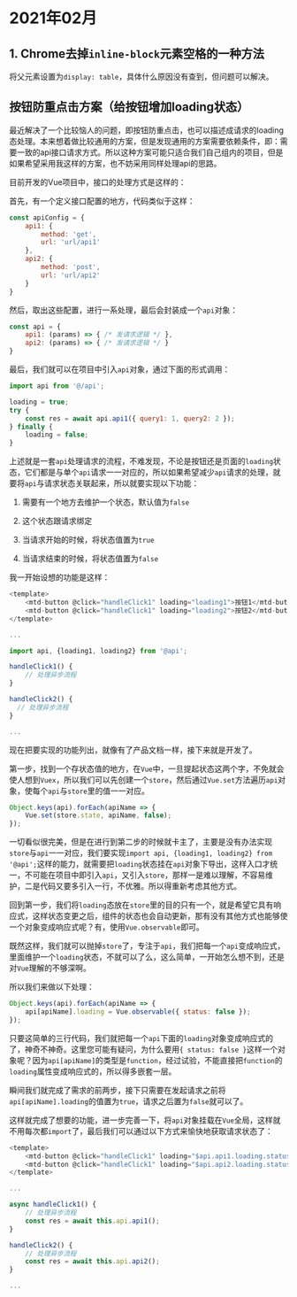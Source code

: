 # 2021年02月

## 1. Chrome去掉`inline-block`元素空格的一种方法

将父元素设置为`display: table`，具体什么原因没有查到，但问题可以解决。

## 按钮防重点击方案（给按钮增加loading状态）

最近解决了一个比较恼人的问题，即按钮防重点击，也可以描述成请求的loading态处理。本来想着做比较通用的方案，但是发现通用的方案需要依赖条件，即：需要一致的api接口请求方式。所以这种方案可能只适合我们自己组内的项目，但是如果希望采用我这样的方案，也不妨采用同样处理api的思路。

目前开发的Vue项目中，接口的处理方式是这样的：

首先，有一个定义接口配置的地方，代码类似于这样：

```javascript
const apiConfig = {
    api1: {
        method: 'get',
        url: 'url/api1'
    },
    api2: {
        method: 'post',
        url: 'url/api2'
    }
}
```

然后，取出这些配置，进行一系处理，最后会封装成一个`api`对象：

```javascript
const api = {
    api1: (params) => { /* 发请求逻辑 */ },
    api2: (params) => { /* 发请求逻辑 */ }
}
```

最后，我们就可以在项目中引入`api`对象，通过下面的形式调用：

```javascript
import api from '@/api';

loading = true;
try {
    const res = await api.api1({ query1: 1, query2: 2 });
} finally {
    loading = false;
}
```

上述就是一套`api`处理请求的流程，不难发现，不论是按钮还是页面的`loading`状态，它们都是与单个`api`请求一一对应的，所以如果希望减少`api`请求的处理，就要将`api`与请求状态关联起来，所以就要实现以下功能：

1. 需要有一个地方去维护一个状态，默认值为`false`

2. 这个状态跟请求绑定

3. 当请求开始的时候，将状态值置为`true`

4. 当请求结束的时候，将状态值置为`false`

我一开始设想的功能是这样：

```javascript
<template>
    <mtd-button @click="handleClick1" loading="loading1">按钮1</mtd-button>
    <mtd-button @click="handleClick1" loading="loading2">按钮2</mtd-button>
</template>

...

import api, {loading1, loading2} from '@api';

handleClick1() {
    // 处理异步流程
}

handleClick2() {
  // 处理异步流程
}  

...
```

现在把要实现的功能列出，就像有了产品文档一样，接下来就是开发了。

第一步，找到一个存状态值的地方，在`Vue`中，一旦提起状态这两个字，不免就会使人想到`Vuex`，所以我们可以先创建一个`store`，然后通过`Vue.set`方法遍历`api`对象，使每个`api`与`store`里的值一一对应。

```javascript
Object.keys(api).forEach(apiName => {
    Vue.set(store.state, apiName, false);
});
```

一切看似很完美，但是在进行到第二步的时候就卡主了，主要是没有办法实现`store`与`api`一一对应，我们要实现`import api, {loading1, loading2} from '@api';`这样的能力，就需要把`loading`状态挂在`api`对象下导出，这样入口才统一，不可能在项目中即引入`api`，又引入`store`，那样一是难以理解，不容易维护，二是代码又要多引入一行，不优雅。所以得重新考虑其他方式。

回到第一步，我们将`loading`态放在`store`里的目的只有一个，就是希望它具有响应式，这样状态变更之后，组件的状态也会自动更新，那有没有其他方式也能够使一个对象变成响应式呢？有，使用`Vue.observable`即可。

既然这样，我们就可以抛掉`store`了，专注于`api`，我们把每一个`api`变成响应式，里面维护一个`loading`状态，不就可以了么，这么简单，一开始怎么想不到，还是对`Vue`理解的不够深啊。

所以我们来做以下处理：

```javascript
Object.keys(api).forEach(apiName => {
    api[apiName].loading = Vue.observable({ status: false });
});
```

只要这简单的三行代码，我们就把每一个`api`下面的`loading`对象变成响应式的了，神奇不神奇。这里您可能有疑问，为什么要用`{ status: false }`这样一个对象呢？因为`api[apiName]`的类型是`function`，经过试验，不能直接把`function`的`loading`属性变成响应式的，所以得多嵌套一层。

瞬间我们就完成了需求的前两步，接下只需要在发起请求之前将`api[apiName].loading`的值置为`true`，请求之后置为`false`就可以了。

这样就完成了想要的功能，进一步完善一下，将`api`对象挂载在`Vue`全局，这样就不用每次都`import`了，最后我们可以通过以下方式来愉快地获取请求状态了：

```javascript
<template>
    <mtd-button @click="handleClick1" loading="$api.api1.loading.status">按钮1</mtd-button>
    <mtd-button @click="handleClick1" loading="$api.api2.loading.status">按钮2</mtd-button>
</template>

...

async handleClick1() {
    // 处理异步流程
    const res = await this.api.api1();
}

handleClick2() {
    // 处理异步流程
    const res = await this.api.api2();
}  

...
```
